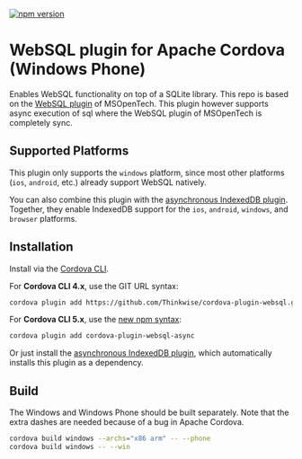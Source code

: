 [![npm version](https://badge.fury.io/js/cordova-plugin-websql-async.svg)](http://badge.fury.io/js/cordova-plugin-websql-async)

# WebSQL plugin for Apache Cordova (Windows Phone)
Enables WebSQL functionality on top of a SQLite library. This repo is based on the [WebSQL plugin](https://github.com/MSOpenTech/cordova-plugin-websql) of MSOpenTech. This plugin however supports async execution of sql where the WebSQL plugin of MSOpenTech is completely sync.

## Supported Platforms
This plugin only supports the `windows` platform, since most other platforms (`ios`, `android`, etc.) already support WebSQL natively.

You can also combine this plugin with the [asynchronous IndexedDB plugin](https://github.com/ABB-Austin/cordova-plugin-indexeddb-async).  Together, they  enable IndexedDB support for the `ios`, `android`, `windows`, and `browser` platforms.

## Installation
Install via the [Cordova CLI](https://cordova.apache.org/docs/en/edge/guide_cli_index.md.html).

For __Cordova CLI 4.x__, use the GIT URL syntax:

````bash
cordova plugin add https://github.com/Thinkwise/cordova-plugin-websql.git
````

For __Cordova CLI 5.x__, use the [new npm syntax](https://github.com/cordova/apache-blog-posts/blob/master/2015-04-15-plugins-release-and-move-to-npm.md):

````bash
cordova plugin add cordova-plugin-websql-async
````

Or just install the [asynchronous IndexedDB plugin](https://github.com/ABB-Austin/cordova-plugin-indexeddb-async), which automatically installs this plugin as a dependency.


## Build
The Windows and Windows Phone should be built separately. Note that the extra dashes are needed because of a bug in Apache Cordova.

````bash
cordova build windows --archs="x86 arm" -- --phone
cordova build windows -- --win
````
